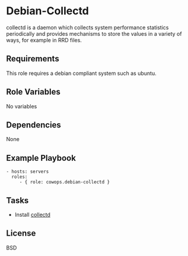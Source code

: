 Debian-Collectd
===============

collectd is a daemon which collects system performance statistics periodically and provides mechanisms to store the values in a variety of ways, for example in RRD files.

Requirements
------------

This role requires a debian compliant system such as ubuntu.

Role Variables
--------------

No variables

Dependencies
------------

None

Example Playbook
----------------

    - hosts: servers
      roles:
         - { role: cowops.debian-collectd }

Tasks
-----

  - Install [collectd](http://collectd.org/)


License
-------

BSD
